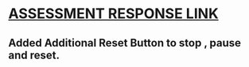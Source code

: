 #  [ASSESSMENT RESPONSE LINK](https://kennect-assesment-by-kuwar.pages.dev/)    
##  Added Additional Reset Button to stop , pause and reset.
